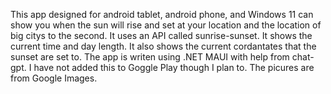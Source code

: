 This app designed for android tablet, android phone, and Windows 11 can show you when the sun will rise and set at your location and the location of big citys to the second.
It uses an API called sunrise-sunset.
It shows the current time and day length.
It also shows the current cordantates that the sunset are set to.
The app is writen using .NET MAUI with help from chat-gpt. I have not added this to Goggle Play though I plan to. The picures are from Google Images.
